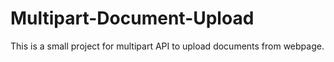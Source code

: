 # Multipart-Document-Upload
This is a small project for multipart API to upload documents from webpage.
